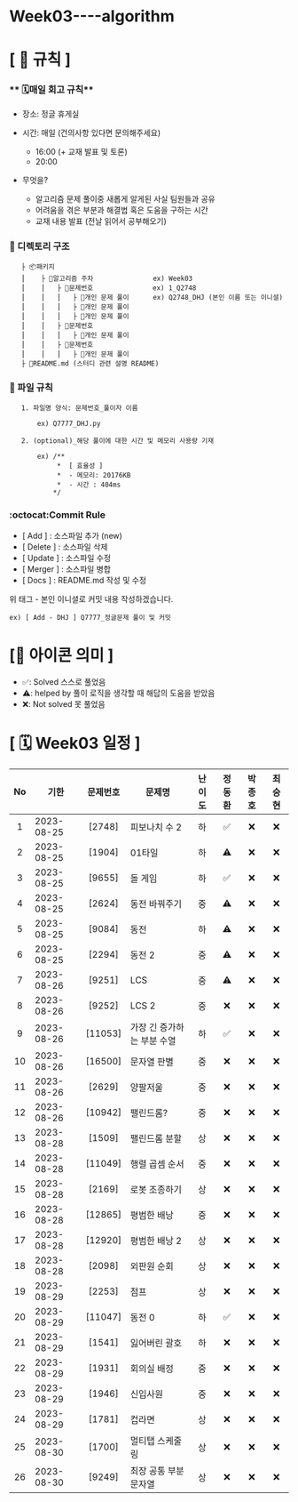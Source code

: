 # Week03----algorithm

# **[ 🚫 규칙 ]**

### ** 🗓매일 회고 규칙**
- 장소: 정글 휴게실
- 시간: 매일 (건의사항 있다면 문의해주세요)
    - 16:00  (+ 교재 발표 및 토론)
    - 20:00  
    
- 무엇을?
    - 알고리즘 문제 풀이중 새롭게 알게된 사실 팀원들과 공유
    - 어려움을 겪은 부분과 해결법 혹은 도움을 구하는 시간
    - 교재 내용 발표 (전날 읽어서 공부해오기)

### **📌 디렉토리 구조**

       ├ 📦패키지
       ⎮    ├ 📁알고리즘 주차               ex) Week03
       ⎮    ⎮   ├ 📁문제번호               ex) 1_Q2748
       ⎮    ⎮   ⎮   ├︎ 📃개인 문제 풀이      ex) Q2748_DHJ (본인 이름 또는 이니셜)
       ⎮    ⎮   ⎮   ├︎ 📃개인 문제 풀이
       ⎮    ⎮   ⎮   ├ 📃개인 문제 풀이
       ⎮    ⎮   ├ 📁문제번호  
       ⎮    ⎮   ⎮   ├︎ 📃개인 문제 풀이
       ⎮    ⎮   ├ 📁문제번호
       ⎮    ⎮   ⎮   ├ 📃개인 문제 풀이
       ├ 📝README.md (스터디 관련 설명 README)


### **📌 파일 규칙**

       1. 파일명 양식: 문제번호_풀이자 이름
   
           ex) Q7777_DHJ.py

       2. (optional)_해당 풀이에 대한 시간 및 메모리 사용량 기재
           
           ex) /**
                *  [ 효율성 ]
                *  - 메모리: 20176KB
                *  - 시간 : 404ms
               */

### **:octocat:Commit Rule** ###
- [ Add ]    : 소스파일 추가 (new)
- [ Delete ] : 소스파일 삭제
- [ Update ] : 소스파일 수정
- [ Merger ] : 소스파일 병합
- [ Docs ]   : README.md 작성 및 수정

위 태그 - 본인 이니셜로 커밋 내용 작성하겠습니다.

    ex) [ Add - DHJ ] Q7777_정글문제 풀이 및 커밋

# **[📌 아이콘 의미 ]**
- ✅: Solved 스스로 풀었음
- ⚠️: helped by 풀이 로직을 생각할 때 해답의 도움을 받았음
- ❌: Not solved 못 풀었음

# **[ 🗓 Week03 일정 ]**

|No|기한|문제번호|문제명|난이도|정동환|박종호|최승현
|:-:|------|:-----:|-------|:-----:|:-----:|:-----:|:-----:|
|1|2023-08-25|[2748]|피보나치 수 2|하|✅|❌|❌|
|2|2023-08-25|[1904]|01타일|하|⚠️|❌|❌|
|3|2023-08-25|[9655]|돌 게임|하|✅|❌|❌|
|4|2023-08-25|[2624]|동전 바꿔주기|중|⚠️|❌|❌|
|5|2023-08-25|[9084]|동전|하|⚠️|❌|❌|
|6|2023-08-25|[2294]|동전 2|중|⚠️|❌|❌|
|7|2023-08-26|[9251]|LCS|중|⚠️|❌|❌|
|8|2023-08-26|[9252]|LCS 2|중|❌|❌|❌|
|9|2023-08-26|[11053]|가장 긴 증가하는 부분 수열|하|✅|❌|❌|
|10|2023-08-26|[16500]|문자열 판별|중|❌|❌|❌|
|11|2023-08-26|[2629]|양팔저울|중|❌|❌|❌|
|12|2023-08-26|[10942]|팰린드롬?|중|❌|❌|❌|
|13|2023-08-28|[1509]|팰린드롬 분할|상|❌|❌|❌|
|14|2023-08-28|[11049]|행렬 곱셈 순서|중|❌|❌|❌|
|15|2023-08-28|[2169]|로봇 조종하기|상|❌|❌|❌|
|16|2023-08-28|[12865]|평범한 배낭|중|❌|❌|❌|
|17|2023-08-28|[12920]|평범한 배낭 2|상|❌|❌|❌|
|18|2023-08-28|[2098]|외판원 순회|상|❌|❌|❌|
|19|2023-08-29|[2253]|점프|상|❌|❌|❌|
|20|2023-08-29|[11047]|동전 0|하|✅|❌|❌|
|21|2023-08-29|[1541]|잃어버린 괄호|하|❌|❌|❌|
|22|2023-08-29|[1931]|회의실 배정|중|❌|❌|❌|
|23|2023-08-29|[1946]|신입사원|중|❌|❌|❌|
|24|2023-08-29|[1781]|컵라면|상|❌|❌|❌|
|25|2023-08-30|[1700]|멀티탭 스케줄링|상|❌|❌|❌|
|26|2023-08-30|[9249]|최장 공통 부분 문자열|상|❌|❌|❌|


